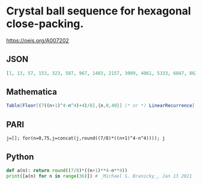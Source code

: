 # Crystal ball sequence for hexagonal close\-packing\.
https://oeis.org/A007202
## JSON
```JSON
[1, 13, 57, 153, 323, 587, 967, 1483, 2157, 3009, 4061, 5333, 6847, 8623, 10683, 13047, 15737, 18773, 22177, 25969, 30171, 34803, 39887, 45443, 51493, 58057, 65157, 72813, 81047, 89879, 99331, 109423, 120177, 131613, 143753, 156617]
```
## Mathematica
```Mathematica
Table[Floor[(7((n+1)^4-n^4)+4)/8],{n,0,40}] (* or *) LinearRecurrence[ {3,-2,-2,3,-1},{1,13,57,153,323},40] (* _Harvey P. Dale_, Jul 15 2011 *)
```
## PARI
```PARI
j=[]; for(n=0,75,j=concat(j,round((7/8)*((n+1)^4-n^4)))); j
```
## Python
```Python
def a(n): return round((7/8)*((n+1)**4-n**4))
print([a(n) for n in range(36)]) # _Michael S. Branicky_, Jan 13 2021
```

